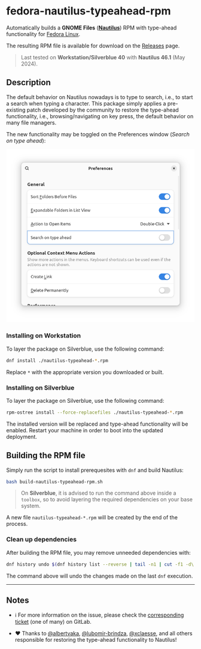 # fedora-nautilus-typeahead-rpm

Automatically builds a **GNOME Files** (**[Nautilus](https://apps.gnome.org/en/Nautilus/)**) RPM with type-ahead functionality for [Fedora Linux](https://fedoraproject.org/).

The resulting RPM file is available for download on the [Releases](Releases) page.

> Last tested on **Workstation/Silverblue 40** with **Nautilus 46.1** (May 2024).

## Description

The default behavior on Nautilus nowadays is to type to search, i.e., to start a search when typing a character.
This package simply applies a pre-existing patch developed by the community to restore the type-ahead functionality,
i.e., browsing/navigating on key press, the default behavior on many file managers.

The new functionality may be toggled on the Preferences window (*Search on type ahead*):

![image](image/preferences.png)

### Installing on Workstation

To layer the package on Silverblue, use the following command:

```bash
dnf install ./nautilus-typeahead-*.rpm
```

Replace `*` with the appropriate version you downloaded or built.

### Installing on Silverblue

To layer the package on Silverblue, use the following command:

```bash
rpm-ostree install --force-replacefiles ./nautilus-typeahead-*.rpm
```

The installed version will be replaced and type-ahead functionality will be enabled. Restart your machine in order to boot into the updated deployment.

## Building the RPM file

Simply run the script to install prerequesites with `dnf` and build Nautilus:

```bash
bash build-nautilus-typeahead-rpm.sh
```

> On **Silverblue**, it is advised to run the command above inside a `toolbox`, so to avoid layering the required dependencies on your base system.

A new file `nautilus-typeahead-*.rpm` will be created by the end of the process.

### Clean up dependencies

After building the RPM file, you may remove unneeded dependencies with:

```bash
dnf history undo $(dnf history list --reverse | tail -n1 | cut -f1 -d\|)
```

The command above will undo the changes made on the last `dnf` execution.

___

## Notes

* :information_source: For more information on the issue, please check the [corresponding ticket](https://gitlab.gnome.org/Teams/Design/whiteboards/-/issues/142) (one of many) on GitLab.

* :heart: Thanks to [@albertvaka](https://aur.archlinux.org/packages/nautilus-typeahead), [@lubomir-brindza](https://github.com/lubomir-brindza/nautilus-typeahead/), [@xclaesse](https://gitlab.gnome.org/xclaesse), and all others responsible for restoring the type-ahead functionality to Nautilus!
